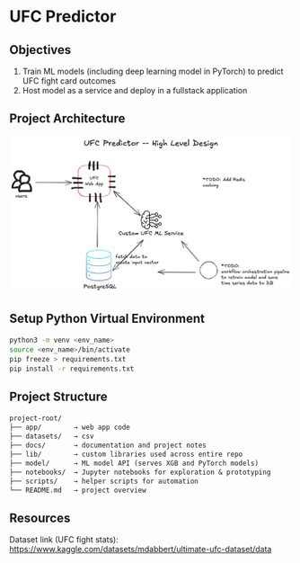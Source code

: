# UFC Predictor

## Objectives
1. Train ML models (including deep learning model in PyTorch) to predict UFC fight card outcomes
2. Host model as a service and deploy in a fullstack application

## Project Architecture
![](/docs/UFC-Predictor-HLD.png)

## Setup Python Virtual Environment

```bash
python3 -m venv <env_name>
source <env_name>/bin/activate
pip freeze > requirements.txt
pip install -r requirements.txt
```

## Project Structure
```
project-root/                                                       
├── app/        → web app code     
├── datasets/   → csv                        
├── docs/       → documentation and project notes        
├── lib/        → custom libraries used across entire repo
├── model/      → ML model API (serves XGB and PyTorch models) 
├── notebooks/  → Jupyter notebooks for exploration & prototyping   
├── scripts/    → helper scripts for automation 
└── README.md   → project overview                                  
```

## Resources

Dataset link (UFC fight stats): https://www.kaggle.com/datasets/mdabbert/ultimate-ufc-dataset/data
